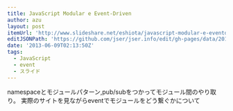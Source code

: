 ```yaml
---
title: JavaScript Modular e Event-Driven
author: azu
layout: post
itemUrl: 'http://www.slideshare.net/eshiota/javascript-modular-e-eventdriven'
editJSONPath: 'https://github.com/jser/jser.info/edit/gh-pages/data/2013/06/index.json'
date: '2013-06-09T02:13:50Z'
tags:
  - JavaScript
  - event
  - スライド
---
```

namespaceとモジュールパターン,pub/subをつかってモジュール間のやり取り。 実際のサイトを見ながらeventでモジュールをどう繋ぐかについて
